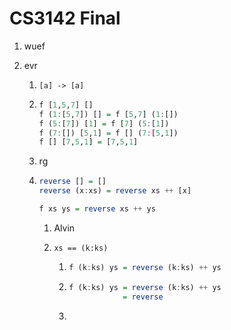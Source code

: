# CS3142 Final

1. wuef

2. evr

   1. `[a] -> [a]`

   2. ```haskell
      f [1,5,7] []
      f (1:[5,7]) [] = f [5,7] (1:[])
      f (5:[7]) [1] = f [7] (5:[1])
      f (7:[]) [5,1] = f [] (7:[5,1])
      f [] [7,5,1] = [7,5,1]
      ```

   3. rg

   4. ```haskell
      reverse [] = []
      reverse (x:xs) = reverse xs ++ [x]
      
      f xs ys = reverse xs ++ ys
      ```

      1. Alvin
      2. `xs == (k:ks)`
         
         1. ```haskell
            f (k:ks) ys = reverse (k:ks) ++ ys
            ```
         
         2. ```haskell
            f (k:ks) ys = reverse (k:ks) ++ ys
            			= reverse 
            ```
         
         3. 

